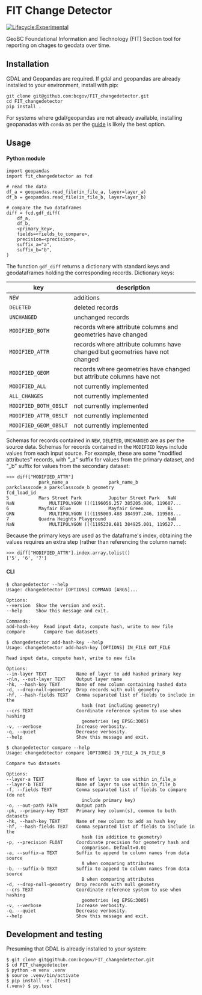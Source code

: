 # FIT Change Detector

[![Lifecycle:Experimental](https://img.shields.io/badge/Lifecycle-Experimental-339999)](https://github.com/bcgov/repomountie/blob/master/doc/lifecycle-badges.md)

GeoBC Foundational Information and Technology (FIT) Section tool for reporting on chages to geodata over time.

## Installation

GDAL and Geopandas are required. If gdal and geopandas are already installed to your environment, install with pip:

	git clone git@github.com:bcgov/FIT_changedetector.git
	cd FIT_changedetector
	pip install .

For systems where gdal/geopandas are not already available, installing geopanadas with `conda` as per the [guide](https://geopandas.org/en/stable/getting_started/install.html#creating-a-new-environment) is likely the best option.


## Usage

#### Python module

	import geopandas
	import fit_changedetector as fcd

	# read the data
	df_a = geopandas.read_file(in_file_a, layer=layer_a)
    df_b = geopandas.read_file(in_file_b, layer=layer_b)

	# compare the two dataframes
	diff = fcd.gdf_diff(
        df_a,
        df_b,
        <primary_key>,
        fields=<fields_to_compare>,
        precision=<precision>,
        suffix_a="a",
        suffix_b="b",
    )

The function `gdf_diff` returns a dictionary with standard keys and geodataframes holding the corresponding records.
Dictionary keys:

| key | description |
|-----|-------------|
| `NEW` | additions |
| `DELETED` | deleted records |
| `UNCHANGED` | unchanged records |
| `MODIFIED_BOTH` | records where attribute columns and geometries have changed |
| `MODIFIED_ATTR` | records where attribute columns have changed but geometries have not changed |
| `MODIFIED_GEOM` | records where geometries have changed but attribute columns have not |
| `MODIFIED_ALL` |                    not currently implemented |
| `ALL_CHANGES` |                     not currently implemented |
| `MODIFIED_BOTH_OBSLT` |             not currently implemented |
| `MODIFIED_ATTR_OBSLT` |             not currently implemented |
| `MODIFIED_GEOM_OBSLT` |             not currently implemented |


Schemas for records contained in `NEW`, `DELETED`, `UNCHANGED` are as per the source data.
Schemas for records contained in the `MODIFIED` keys include values from each input source.  For example, these are 
some "modified attributes" records, with "_a" suffix for values from the primary dataset, and "_b" suffix for values 
from the secondary dataset:

	>>> diff["MODIFIED_ATTR"]
	            park_name_a               park_name_b           parkclasscode_a parkclasscode_b geometry
	fcd_load_id                                                                                                                                                             
	5           Mars Street Park          Jupiter Street Park   NaN             NaN             MULTIPOLYGON (((1196056.257 385205.986, 119607...
	6           Mayfair Blue              Mayfair Green         BL              GRN             MULTIPOLYGON (((1195089.488 384997.246, 119508...
	7           Quadra Heights Playground                       NaN             NaN             MULTIPOLYGON (((1195238.681 384925.001, 119527...

Because the primary keys are used as the dataframe's index, obtaining the values requires an extra step (rather than referencing the column name):

	>>> diff["MODIFIED_ATTR"].index.array.tolist()
	['5', '6', '7']


#### CLI

	$ changedetector --help
	Usage: changedetector [OPTIONS] COMMAND [ARGS]...

	Options:
	--version  Show the version and exit.
	--help     Show this message and exit.

	Commands:
	add-hash-key  Read input data, compute hash, write to new file
	compare       Compare two datasets

	$ changedetector add-hash-key --help
	Usage: changedetector add-hash-key [OPTIONS] IN_FILE OUT_FILE

	Read input data, compute hash, write to new file

	Options:
	--in-layer TEXT           Name of layer to add hashed primary key
	-nln, --out-layer TEXT    Output layer name
	-hk, --hash-key TEXT      Name of new column containing hashed data
	-d, --drop-null-geometry  Drop records with null geometry
	-hf, --hash-fields TEXT   Comma separated list of fields to include in the
								hash (not including geometry)
	--crs TEXT                Coordinate reference system to use when hashing
								geometries (eg EPSG:3005)
	-v, --verbose             Increase verbosity.
	-q, --quiet               Decrease verbosity.
	--help                    Show this message and exit.

	$ changedetector compare --help
	Usage: changedetector compare [OPTIONS] IN_FILE_A IN_FILE_B

  	Compare two datasets

	Options:
	--layer-a TEXT            Name of layer to use within in_file_a
	--layer-b TEXT            Name of layer to use within in_file_b
	-f, --fields TEXT         Comma separated list of fields to compare (do not
								include primary key)
	-o, --out-path PATH       Output path
	-pk, --primary-key TEXT   Primary key column(s), common to both datasets
	-hk, --hash-key TEXT      Name of new column to add as hash key
	-hf, --hash-fields TEXT   Comma separated list of fields to include in the
								hash (in addition to geometry)
	-p, --precision FLOAT     Coordinate precision for geometry hash and
								comparison. Default=0.01
	-a, --suffix-a TEXT       Suffix to append to column names from data source
								A when comparing attributes
	-b, --suffix-b TEXT       Suffix to append to column names from data source
								B when comparing attributes
	-d, --drop-null-geometry  Drop records with null geometry
	--crs TEXT                Coordinate reference system to use when hashing
								geometries (eg EPSG:3005)
	-v, --verbose             Increase verbosity.
	-q, --quiet               Decrease verbosity.
	--help                    Show this message and exit.

## Development and testing

Presuming that GDAL is already installed to your system:

	$ git clone git@github.com:bcgov/FIT_changedetector.git
	$ cd FIT_changedetector
	$ python -m venv .venv
	$ source .venv/bin/activate
	$ pip install -e .[test]
	(.venv) $ py.test